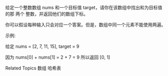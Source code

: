 ﻿给定一个整数数组 nums 和一个目标值 target，请你在该数组中找出和为目标值的那 两个 整数，并返回他们的数组下标。 

 你可以假设每种输入只会对应一个答案。但是，数组中同一个元素不能使用两遍。 

 

 示例: 

 给定 nums = [2, 7, 11, 15], target = 9

因为 nums[0] + nums[1] = 2 + 7 = 9
所以返回 [0, 1]
 
 Related Topics 数组 哈希表 